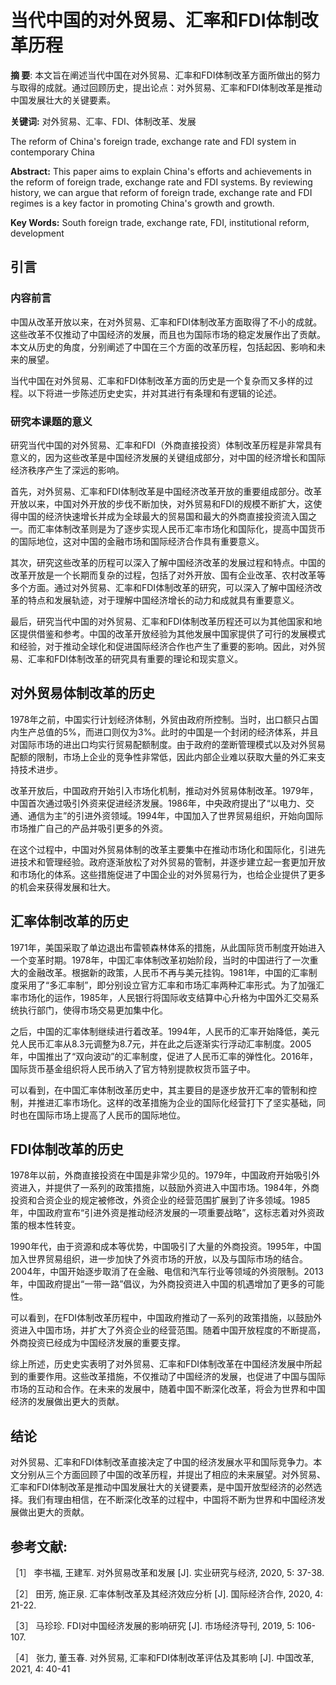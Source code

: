 # 当代中国的对外贸易、汇率和FDI体制改革历程

**摘 要**: 本文旨在阐述当代中国在对外贸易、汇率和FDI体制改革方面所做出的努力与取得的成就。通过回顾历史，提出论点：对外贸易、汇率和FDI体制改革是推动中国发展壮大的关键要素。

**关键词:** 对外贸易、汇率、FDI、体制改革、发展

The reform of China's foreign trade, exchange rate and FDI system in contemporary China

**Abstract:** This paper aims to explain China's efforts and achievements in the reform of foreign trade, exchange rate and FDI systems. By reviewing history, we can argue that reform of foreign trade, exchange rate and FDI regimes is a key factor in promoting China's growth and growth.

**Key Words:** South foreign trade, exchange rate, FDI, institutional reform, development

## 引言

### 内容前言

中国从改革开放以来，在对外贸易、汇率和FDI体制改革方面取得了不小的成就。这些改革不仅推动了中国经济的发展，而且也为国际市场的稳定发展作出了贡献。本文从历史的角度，分别阐述了中国在三个方面的改革历程，包括起因、影响和未来的展望。

当代中国在对外贸易、汇率和FDI体制改革方面的历史是一个复杂而又多样的过程。以下将进一步陈述历史史实，并对其进行有条理和有逻辑的论述。

### 研究本课题的意义

研究当代中国的对外贸易、汇率和FDI（外商直接投资）体制改革历程是非常具有意义的，因为这些改革是中国经济发展的关键组成部分，对中国的经济增长和国际经济秩序产生了深远的影响。

首先，对外贸易、汇率和FDI体制改革是中国经济改革开放的重要组成部分。改革开放以来，中国对外开放的步伐不断加快，对外贸易和FDI的规模不断扩大，这使得中国的经济快速增长并成为全球最大的贸易国和最大的外商直接投资流入国之一。而汇率体制改革则是为了逐步实现人民币汇率市场化和国际化，提高中国货币的国际地位，这对中国的金融市场和国际经济合作具有重要意义。

其次，研究这些改革的历程可以深入了解中国经济改革的发展过程和特点。中国的改革开放是一个长期而复杂的过程，包括了对外开放、国有企业改革、农村改革等多个方面。通过对外贸易、汇率和FDI体制改革的研究，可以深入了解中国经济改革的特点和发展轨迹，对于理解中国经济增长的动力和成就具有重要意义。

最后，研究当代中国的对外贸易、汇率和FDI体制改革历程还可以为其他国家和地区提供借鉴和参考。中国的改革开放经验为其他发展中国家提供了可行的发展模式和经验，对于推动全球化和促进国际经济合作也产生了重要的影响。因此，对外贸易、汇率和FDI体制改革的研究具有重要的理论和现实意义。

## 对外贸易体制改革的历史

1978年之前，中国实行计划经济体制，外贸由政府所控制。当时，出口额只占国内生产总值的5%，而进口则仅为3%。此时的中国是一个封闭的经济体系，并且对国际市场的进出口均实行贸易配额制度。由于政府的垄断管理模式以及对外贸易配额的限制，市场上企业的竞争性非常低，因此内部企业难以获取大量的外汇来支持技术进步。

改革开放后，中国政府开始引入市场化机制，推动对外贸易体制改革。1979年，中国首次通过吸引外资来促进经济发展。1986年，中央政府提出了“以电力、交通、通信为主”的引进外资领域。1994年，中国加入了世界贸易组织，开始向国际市场推广自己的产品并吸引更多的外资。

在这个过程中，中国对外贸易体制的改革主要集中在推动市场化和国际化，引进先进技术和管理经验。政府逐渐放松了对外贸易的管制，并逐步建立起一套更加开放和市场化的体系。这些措施促进了中国企业的对外贸易行为，也给企业提供了更多的机会来获得发展和壮大。

## 汇率体制改革的历史

1971年，美国采取了单边退出布雷顿森林体系的措施，从此国际货币制度开始进入一个变革时期。1978年，中国汇率体制改革初始阶段，当时的中国进行了一次重大的金融改革。根据新的政策，人民币不再与美元挂钩。1981年，中国的汇率制度采用了“多汇率制”，即分别设立官方汇率和市场汇率两种汇率形式。为了加强汇率市场化的运作，1985年，人民银行将国际收支结算中心升格为中国外汇交易系统执行部门，使得市场交易更加集中化。

之后，中国的汇率体制继续进行着改革。1994年，人民币的汇率开始降低，美元兑人民币汇率从8.3元调整为8.7元，并在此之后逐渐实行浮动汇率制度。2005年，中国推出了“双向波动”的汇率制度，促进了人民币汇率的弹性化。2016年，国际货币基金组织将人民币纳入了官方特别提款权货币篮子中。

可以看到，在中国汇率体制改革历史中，其主要目的是逐步放开汇率的管制和控制，并推进汇率市场化。这样的改革措施为企业的国际化经营打下了坚实基础，同时也在国际市场上提高了人民币的国际地位。

## FDI体制改革的历史

1978年以前，外商直接投资在中国是非常少见的。1979年，中国政府开始吸引外资进入，并提供了一系列的政策措施，以鼓励外资进入中国市场。1984年，外商投资和合资企业的规定被修改，外资企业的经营范围扩展到了许多领域。1985年，中国政府宣布“引进外资是推动经济发展的一项重要战略”，这标志着对外资政策的根本性转变。

1990年代，由于资源和成本等优势，中国吸引了大量的外商投资。1995年，中国加入世界贸易组织，进一步加快了外资市场的开放，以及与国际市场的结合。2004年，中国开始逐步取消了在金融、电信和汽车行业等领域的外资限制。2013年，中国政府提出“一带一路”倡议，为外商投资进入中国的机遇增加了更多的可能性。

可以看到，在FDI体制改革历程中，中国政府推动了一系列的政策措施，以鼓励外资进入中国市场，并扩大了外资企业的经营范围。随着中国开放程度的不断提高，外商投资已经成为中国经济发展的重要支撑。

综上所述，历史史实表明了对外贸易、汇率和FDI体制改革在中国经济发展中所起到的重要作用。这些改革措施，不仅推动了中国经济的发展，也促进了中国与国际市场的互动和合作。在未来的发展中，随着中国不断深化改革，将会为世界和中国经济的发展做出更大的贡献。

## 结论

对外贸易、汇率和FDI体制改革直接决定了中国的经济发展水平和国际竞争力。本文分别从三个方面回顾了中国的改革历程，并提出了相应的未来展望。对外贸易、汇率和FDI体制改革是推动中国发展壮大的关键要素，是中国开放型经济的必然选择。我们有理由相信，在不断深化改革的过程中，中国将不断为世界和中国经济发展做出更大的贡献。

## 参考文献:

［1］ 李书福, 王建军. 对外贸易改革和发展 \[J\]. 实业研究与经济, 2020, 5: 37-38.

［2］ 田芳, 施正泉. 汇率体制改革及其经济效应分析 \[J\]. 国际经济合作, 2020, 4: 21-22.

［3］ 马珍珍. FDI对中国经济发展的影响研究 \[J\]. 市场经济导刊, 2019, 5: 106-107.

［4］ 张力, 董玉春. 对外贸易, 汇率和FDI体制改革评估及其影响 \[J\]. 中国改革, 2021, 4: 40-41
